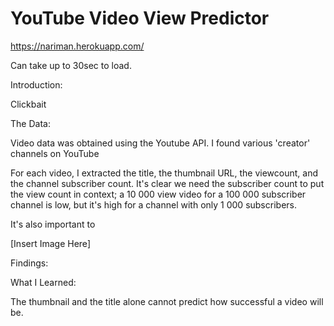 # YouTube Video View Predictor

https://nariman.herokuapp.com/

Can take up to 30sec to load.


Introduction:

Clickbait


The Data:

Video data was obtained using the Youtube API. I found various 'creator' channels on YouTube

For each video, I extracted the title, the thumbnail URL, the viewcount, and the channel subscriber count. It's clear we need the 
subscriber count to put the view count in context; a 10 000 view video for a 100 000 subscriber channel is low, but it's high for 
a channel with only 1 000 subscribers. 

It's also important to 

[Insert Image Here]


Findings:





What I Learned:

The thumbnail and the title alone cannot predict how successful a video will be. 
